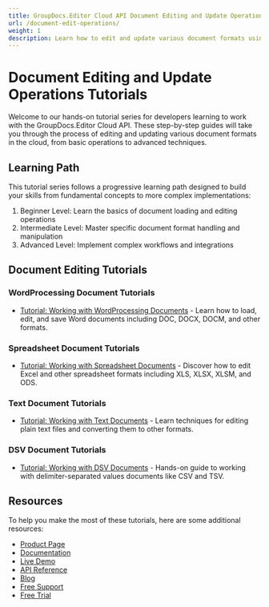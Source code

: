 ```yaml
---
title: GroupDocs.Editor Cloud API Document Editing and Update Operations Tutorials
url: /document-edit-operations/
weight: 1
description: Learn how to edit and update various document formats using GroupDocs.Editor Cloud API with these step-by-step tutorials.
---
```


# Document Editing and Update Operations Tutorials

Welcome to our hands-on tutorial series for developers learning to work with the GroupDocs.Editor Cloud API. These step-by-step guides will take you through the process of editing and updating various document formats in the cloud, from basic operations to advanced techniques.

## Learning Path

This tutorial series follows a progressive learning path designed to build your skills from fundamental concepts to more complex implementations:

1. Beginner Level: Learn the basics of document loading and editing operations
2. Intermediate Level: Master specific document format handling and manipulation
3. Advanced Level: Implement complex workflows and integrations

## Document Editing Tutorials

### WordProcessing Document Tutorials
- [Tutorial: Working with WordProcessing Documents](/document-edit-operations/working-with-wordprocessing-documents/) - Learn how to load, edit, and save Word documents including DOC, DOCX, DOCM, and other formats.

### Spreadsheet Document Tutorials
- [Tutorial: Working with Spreadsheet Documents](/document-edit-operations/working-with-spreadsheets/) - Discover how to edit Excel and other spreadsheet formats including XLS, XLSX, XLSM, and ODS.

### Text Document Tutorials
- [Tutorial: Working with Text Documents](/document-edit-operations/working-with-text-documents/) - Learn techniques for editing plain text files and converting them to other formats.

### DSV Document Tutorials
- [Tutorial: Working with DSV Documents](/document-edit-operations/working-with-dsv-documents/) - Hands-on guide to working with delimiter-separated values documents like CSV and TSV.

## Resources

To help you make the most of these tutorials, here are some additional resources:

- [Product Page](https://products.groupdocs.cloud/editor/)
- [Documentation](https://docs.groupdocs.cloud/editor/)
- [Live Demo](https://products.groupdocs.app/editor/family)
- [API Reference](https://reference.groupdocs.cloud/editor/)
- [Blog](https://blog.groupdocs.cloud/categories/groupdocs.editor-cloud-product-family/)
- [Free Support](https://forum.groupdocs.cloud/c/editor/20/)
- [Free Trial](https://dashboard.groupdocs.cloud/#/apps)
